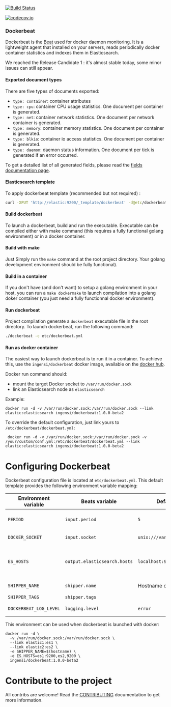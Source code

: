 [![Build Status](https://travis-ci.org/Ingensi/dockerbeat.svg?branch=develop)](https://travis-ci.org/Ingensi/dockerbeat)

[![codecov.io](http://codecov.io/github/Ingensi/dockerbeat/coverage.svg?branch=develop)](http://codecov.io/github/Ingensi/dockerbeat?branch=develop)

### Dockerbeat

Dockerbeat is the [Beat](https://www.elastic.co/products/beats) used for docker daemon monitoring. It is a lightweight agent that installed on your servers, reads periodically docker container statistics and indexes them in Elasticsearch.

We reached the Release Candidate 1 : it's almost stable today, some minor issues can still appear.

#### Exported document types

There are five types of documents exported:

- `type: container`: container attributes
- `type: cpu`: container CPU usage statistics. One document per container is generated.
- `type: net`: container network statistics. One document per network container is generated.
- `type: memory`: container memory statistics. One document per container is generated.
- `type: blkio`: container io access statistics. One document per container is generated.
- `type: daemon`: daemon status information. One document per tick is generated if an error occurred.

To get a detailed list of all generated fields, please read the [fields documentation page](doc/fields.asciidoc).

#### Elasticsearch template 

To apply dockerbeat template (recommended but not required) :

```bash
curl -XPUT 'http://elastic:9200/_template/dockerbeat' -d@etc/dockerbeat.template.json
```
    
#### Build dockerbeat

To launch a dockerbeat, build and run the executable. Executable can be compiled either with make command (this requires a fully functional golang environment) or in a docker container.

#### Build with make

Just Simply run the `make` command at the root project directory. Your golang development environment should be fully functional).

#### Build in a container

If you don't have (and don't want) to setup a golang environment in your host, you can run a `make dockermake` to launch compilation into a golang doker container (you just need a fully functionnal docker environment).
 
#### Run dockerbeat

Project compilation generate a `dockerbeat` executable file in the root directory. To launch dockerbeat, run the following command:

```bash
./dockerbeat -c etc/dockerbeat.yml
```

#### Run as docker container

The easiest way to launch dockerbeat is to run it in a container. To achieve this, use the `ingensi/dockerbeat` docker image, available on the [docker hub](https://hub.docker.com/r/ingensi/dockerbeat/).
 
 Docker run command should:
 
 * mount the target Docker socket to `/var/run/docker.sock`
 * link an Elasticsearch node as `elasticsearch`
 
 Example:

 ```
 docker run -d -v /var/run/docker.sock:/var/run/docker.sock --link elastic:elasticsearch ingensi/dockerbeat:1.0.0-beta2
 ```
 
 To override the default configuration, just link yours to `/etc/dockerbeat/dockerbeat.yml`:
 
 ```
  docker run -d -v /var/run/docker.sock:/var/run/docker.sock -v /your/custom/conf.yml:/etc/dockerbeat/dockerbeat.yml --link elastic:elasticsearch ingensi/dockerbeat:1.0.0-beta2
 ```

# Configuring Dockerbeat

Dockerbeat configuration file is located at `etc/dockerbeat.yml`. This default template provides the following environment variable mapping:

| Environment variable   | Beats variable                | Default value                 | Example                                       | Description                                                 |
| ---------------------- | ----------------------------- | ----------------------------- | --------------------------------------------- | ----------------------------------------------------------- |
| `PERIOD`               | `input.period`                | `5`                           | `export PERIOD=10`                            | How often to read server statistics                         |
| `DOCKER_SOCKET`        | `input.socket`                | `unix:///var/run/docker.sock` | `export DOCKER_SOCKET=tcp://127.0.0.1:2376`   | Docker socket path                                          |
| `ES_HOSTS`             | `output.elasticsearch.hosts`  | `localhost:9200`              | `export ES_HOSTS=[\"es1:9200\",\"es2:9200\"]` | Array list of elasticsearch nodes (where data will be send) |
| `SHIPPER_NAME`         | `shipper.name`                |  Hostname of the machine      | `export SHIPPER_NAME=dockerbeat`              | Name of the Beat                                            |
| `SHIPPER_TAGS`         | `shipper.tags`                |                               | `export SHIPPER_TAGS=[tag1,tag2]`             | Array of tags                                               |
| `DOCKERBEAT_LOG_LEVEL` | `logging.level`               | `error`                       | `export DOCKERBEAT_LOG_LEVEL=debug`           | Dockerbeat log level                                        |
                                                        
This environment can be used when dockerbeat is launched with docker:

```
docker run -d \
  -v /var/run/docker.sock:/var/run/docker.sock \
  --link elastic1:es1 \
  --link elastic2:es2 \
  -e SHIPPER_NAME=$(hostname) \
  -e ES_HOSTS=es1:9200,es2,9200 \
  ingensi/dockerbeat:1.0.0-beta2
```

# Contribute to the project

All contribs are welcome! Read the [CONTRIBUTING](CONTRIBUTING.md) documentation to get more information.
